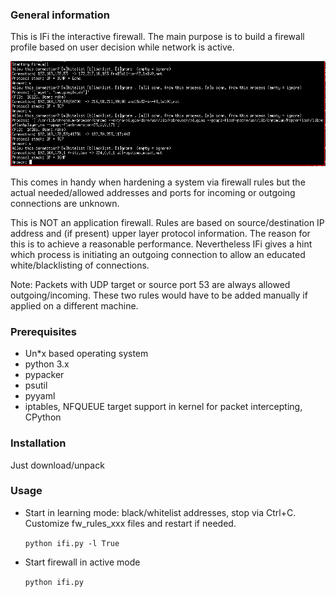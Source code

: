 ### General information
This is IFi the interactive firewall. The main purpose is to build
a firewall profile based on user decision while network is active.

<p align="center">
  <img src="https://raw.githubusercontent.com/mike01/ifi/master/screenshot.png" alt="ifi"/>
</p>

This comes in handy when hardening a system via firewall rules
but the actual needed/allowed addresses and ports for incoming
or outgoing connections are unknown.

This is NOT an application firewall. Rules are based
on source/destination IP address and (if present) upper
layer protocol information. The reason for this is to achieve
a reasonable performance. Nevertheless IFi gives a hint
which process is initiating an outgoing connection to allow an
educated white/blacklisting of connections.

Note: Packets with UDP target or source port 53 are always allowed outgoing/incoming.
These two rules would have to be added manually if applied on a different machine.
### Prerequisites
- Un*x based operating system
- python 3.x
- pypacker
- psutil
- pyyaml
- iptables, NFQUEUE target support in kernel for packet intercepting, CPython

### Installation
Just download/unpack

### Usage
- Start in learning mode: black/whitelist addresses, stop via Ctrl+C. Customize fw_rules_xxx files and restart if needed.

  `python ifi.py -l True`

- Start firewall in active mode

  `python ifi.py`
